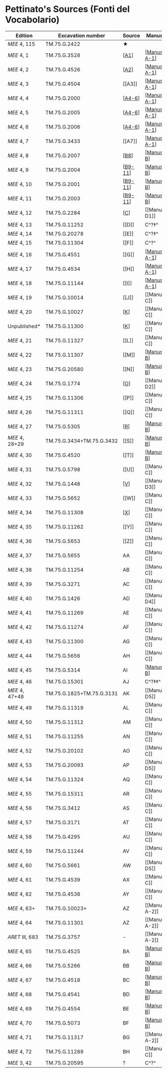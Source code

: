 # Pettinato's Sources (Fonti del Vocabolario)

|     Edition     |     Excavation number     |  Source   |     Manuscript     |     Bonechi      |
| --------------- | ------------------------- | --------- | ------------------ | ---------------- |
| *MEE* 4, 115    | TM.75.G.2422              | ★         |                    | EBK-A            |
| *MEE* 4, 1      | TM.75.G.3528              | [[A1]]    | [[Manuscript A-1]] | EBL<sub>2</sub>  |
| *MEE* 4, 2      | TM.75.G.4526              | [[A2]]    | [[Manuscript A-1]] | EBL<sub>2</sub>  |
| *MEE* 4, 3      | TM.75.G.4504              | [[A3]]    | [[Manuscript A-1]] | EBL<sub>2</sub>  |
| *MEE* 4, 4      | TM.75.G.2000              | [[A4-6]]  | [[Manuscript A-1]] | EBL<sub>2</sub>  |
| *MEE* 4, 5      | TM.75.G.2005              | [[A4-6]]  | [[Manuscript A-1]] | EBL<sub>2</sub>  |
| *MEE* 4, 6      | TM.75.G.2006              | [[A4-6]]  | [[Manuscript A-1]] | EBL<sub>2</sub>  |
| *MEE* 4, 7      | TM.75.G.3433              | [[A7]]    | [[Manuscript A-1]] | EBL<sub>2</sub>  |
| *MEE* 4, 8      | TM.75.G.2007              | [[B8]]    | [[Manuscript B]]   | EBL<sub>4</sub>  |
| *MEE* 4, 9      | TM.75.G.2004              | [[B9-11]] | [[Manuscript B]]   | EBL<sub>4</sub>  |
| *MEE* 4, 10     | TM.75.G.2001              | [[B9-11]] | [[Manuscript B]]   | EBL<sub>4</sub>  |
| *MEE* 4, 11     | TM.75.G.2003              | [[B9-11]] | [[Manuscript B]]   | EBL<sub>4</sub>  |
| *MEE* 4, 12     | TM.75.G.2284              | [[C]]     | [[Manuscript D1]]  | EBL<sub>1a</sub> |
| *MEE* 4, 13     | TM.75.G.11252             | [[D]]     | C^?‡^              | EBL<sub>3a</sub> |
| *MEE* 4, 14     | TM.75.G.20278             | [[E]]     | C^?‡^              | EBL<sub>3a</sub> |
| *MEE* 4, 15     | TM.75.G.11304             | [[F]]     | C^?^               | EBL<sub>3a</sub> |
| *MEE* 4, 16     | TM.75.G.4551              | [[G]]     | [[Manuscript A-1]] | EBL<sub>2</sub>  |
| *MEE* 4, 17     | TM.75.G.4534              | [[H]]     | [[Manuscript A-1]] | EBL<sub>2</sub>  |
| *MEE* 4, 18     | TM.75.G.11144             | [[I]]     | [[Manuscript A-1]] | EBL<sub>2</sub>  |
| *MEE* 4, 19     | TM.75.G.10014             | [[J]]     | [[Manuscript C]]   | EBL<sub>3a</sub> |
| *MEE* 4, 20     | TM.75.G.10027             | [[K]]     | [[Manuscript C]]   | EBL<sub>3a</sub> |
| Unpublished*    | TM.75.G.11300             | [[K]]     | [[Manuscript C]]   | EBL<sub>3a</sub> |
| *MEE* 4, 21     | TM.75.G.11327             | [[L]]     | [[Manuscript C]]   | EBL<sub>3a</sub> |
| *MEE* 4, 22     | TM.75.G.11307             | [[M]]     | [[Manuscript B]]   | EBL<sub>4</sub>  |
| *MEE* 4, 23     | TM.75.G.20580             | [[N]]     | [[Manuscript B]]   | EBL<sub>4</sub>  |
| *MEE* 4, 24     | TM.75.G.1774              | [[O]]     | [[Manuscript D2]]  | EBL<sub>1b</sub> |
| *MEE* 4, 25     | TM.75.G.11306             | [[P]]     | [[Manuscript C]]   | EBL<sub>3a</sub> |
| *MEE* 4, 26     | TM.75.G.11311             | [[Q]]     | [[Manuscript C]]   | EBL<sub>3a</sub> |
| *MEE* 4, 27     | TM.75.G.5305              | [[R]]     | [[Manuscript B]]   | EBL<sub>4</sub>  |
| *MEE* 4, 28+29  | TM.75.G.3434+TM.75.G.3432 | [[S]]     | [[Manuscript B]]   | EBL<sub>4</sub>  |
| *MEE* 4, 30     | TM.75.G.4520              | [[T]]     | [[Manuscript B]]   | EBL<sub>4</sub>  |
| *MEE* 4, 31     | TM.75.G.5798              | [[U]]     | [[Manuscript C]]   | EBL<sub>3a</sub> |
| *MEE* 4, 32     | TM.75.G.1448              | [[V]]     | [[Manuscript D3]]  | EBL<sub>1c</sub> |
| *MEE* 4, 33     | TM.75.G.5652              | [[W]]     | [[Manuscript C]]   | EBL<sub>3a</sub> |
| *MEE* 4, 34     | TM.75.G.11308             | [[X]]     | [[Manuscript C]]   | EBL<sub>3a</sub> |
| *MEE* 4, 35     | TM.75.G.11262             | [[Y]]     | [[Manuscript C]]   | EBL<sub>3a</sub> |
| *MEE* 4, 36     | TM.75.G.5653              | [[Z]]     | [[Manuscript C]]   | EBL<sub>3a</sub> |
| *MEE* 4, 37     | TM.75.G.5655              | AA        | [[Manuscript C]]   | EBL<sub>3a</sub> |
| *MEE* 4, 38     | TM.75.G.11254             | AB        | [[Manuscript C]]   | EBL<sub>3a</sub> |
| *MEE* 4, 39     | TM.75.G.3271              | AC        | [[Manuscript C]]   | EBL<sub>3a</sub> |
| *MEE* 4, 40     | TM.75.G.1426              | AD        | [[Manuscript D4]]  | EBL<sub>1d</sub> |
| *MEE* 4, 41     | TM.75.G.11269             | AE        | [[Manuscript C]]   | EBL<sub>3a</sub> |
| *MEE* 4, 42     | TM.75.G.11274             | AF        | [[Manuscript C]]   | EBL<sub>3a</sub> |
| *MEE* 4, 43     | TM.75.G.11300             | AG        | [[Manuscript C]]   | EBL<sub>3a</sub> |
| *MEE* 4, 44     | TM.75.G.5656              | AH        | [[Manuscript C]]   | EBL<sub>3a</sub> |
| *MEE* 4, 45     | TM.75.G.5314              | AI        | [[Manuscript B]]   | EBL<sub>4</sub>  |
| *MEE* 4, 46     | TM.75.G.15301             | AJ        | C^?‡‡^             | EBL<sub>4</sub>  |
| *MEE* 4, 47+48  | TM.75.G.1825+TM.75.G.3131 | AK        | [[Manuscript D5]]  | EBL<sub>1d</sub> |
| *MEE* 4, 49     | TM.75.G.11319             | AL        | [[Manuscript C]]   | EBL<sub>3a</sub> |
| *MEE* 4, 50     | TM.75.G.11312             | AM        | [[Manuscript C]]   | EBL<sub>3a</sub> |
| *MEE* 4, 51     | TM.75.G.11255             | AN        | [[Manuscript C]]   | EBL<sub>3a</sub> |
| *MEE* 4, 52     | TM.75.G.20102             | AO        | [[Manuscript C]]   | EBL<sub>3a</sub> |
| *MEE* 4, 53     | TM.75.G.20093             | AP        | [[Manuscript D5]]  | EBL<sub>1d</sub> |
| *MEE* 4, 54     | TM.75.G.11324             | AQ        | [[Manuscript C]]   | EBL<sub>3a</sub> |
| *MEE* 4, 55     | TM.75.G.15311             | AR        | [[Manuscript C]]   | EBL<sub>3a</sub> |
| *MEE* 4, 56     | TM.75.G.3412              | AS        | [[Manuscript C]]   | EBL<sub>3a</sub> |
| *MEE* 4, 57     | TM.75.G.3171              | AT        | [[Manuscript C]]   | EBL<sub>3a</sub> |
| *MEE* 4, 58     | TM.75.G.4295              | AU        | [[Manuscript C]]   | EBL<sub>3a</sub> |
| *MEE* 4, 59     | TM.75.G.11244             | AV        | [[Manuscript C]]   | EBL<sub>3a</sub> |
| *MEE* 4, 60     | TM.75.G.5661              | AW        | [[Manuscript D5]]  | EBL<sub>1d</sub> |
| *MEE* 4, 61     | TM.75.G.4539              | AX        | [[Manuscript C]]   | EBL<sub>3a</sub> |
| *MEE* 4, 62     | TM.75.G.4538              | AY        | [[Manuscript C]]   | EBL<sub>3a</sub> |
| *MEE* 4, 63+    | TM.75.G.10023+            | AZ        | [[Manuscript A-2]] | EBL<sub>3b</sub> |
| *MEE* 4, 64     | TM.75.G.11301             | AZ        | [[Manuscript A-2]] | EBL<sub>3b</sub> |
| *ARET* III, 683 | TM.75.G.3757              | -         | [[Manuscript A-2]] | EBL<sub>3b</sub> |
| *MEE* 4, 65     | TM.75.G.4525              | BA        | [[Manuscript B]]   | EBL<sub>4</sub>  |
| *MEE* 4, 66     | TM.75.G.5266              | BB        | [[Manuscript B]]   | EBL<sub>4</sub>  |
| *MEE* 4, 67     | TM.75.G.4518              | BC        | [[Manuscript B]]   | EBL<sub>4</sub>  |
| *MEE* 4, 68     | TM.75.G.4541              | BD        | [[Manuscript B]]   | EBL<sub>4</sub>  |
| *MEE* 4, 69     | TM.75.G.4554              | BE        | [[Manuscript B]]   | EBL<sub>4</sub>  |
| *MEE* 4, 70     | TM.75.G.5073              | BF        | [[Manuscript B]]   | EBL<sub>4</sub>  |
| *MEE* 4, 71     | TM.75.G.11317             | BG        | [[Manuscript A-2]] | EBL<sub>3a</sub> |
| *MEE* 4, 72     | TM.75.G.11289             | BH        | [[Manuscript C]]   | EBL<sub>3a</sub> |
| *MEE* 3, 42     | TM.75.G.20595             | ?         | C^?^               |                  |


[//begin]: # "Autogenerated link references for markdown compatibility"
[A1]: A1 "MEE 4, 1 = TM.75.G.3528"
[Manuscript A-1]: <Manuscript A-1> "Manuscript A-1"
[A2]: A2 "MEE 4, 2 = TM.75.G.4526"
[A4-6]: A4-6 "MEE 4, 4 + MEE 4, 5 + MEE 4, 6 = TM.75.G.2000+TM.75.G.2005+TM.75.G.2006"
[B8]: B8 "MEE 4, 8 = TM.75.G.2007"
[Manuscript B]: <Manuscript B> "Manuscript B"
[B9-11]: B9-11 "MEE 4, 9 + MEE 4, 10 + MEE 4, 11 = TM.75.G.2004+TM.75.G.2001+TM.75.G.2003"
[C]: C "MEE 4, 12 = TM.75.G.2284"
[K]: K "MEE 4, 20 = TM.75.G.10027"
[O]: O "MEE 4, 24 = TM.75.G.1774"
[R]: R "MEE 4, 27 = TM.75.G.5305"
[V]: V "MEE 4 32 = TM.75.G.1448"
[X]: X "MEE 4, 34 = TM.75.G.11308"
[//end]: # "Autogenerated link references"